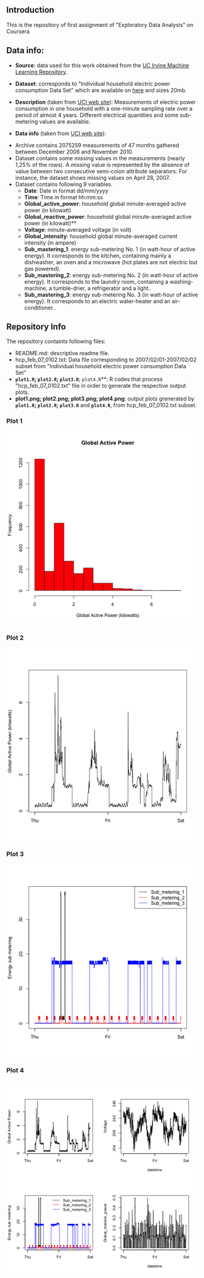 ## Introduction

This is the repository of first assignment of "Exploratory Data Analysis" on Coursera

Data info:
--------------
* **Source**: data used for this work obtained from
the <a href="http://archive.ics.uci.edu/ml/">UC Irvine Machine
Learning Repository</a>. 

* **Dataset**: corresponds to "Individual household electric power consumption Data Set" which are available on
[here](http://archive.ics.uci.edu/ml/machine-learning-databases/00235/household_power_consumption.zip) and sizes 20mb.

* **Description** (taken from [UCI web site](https://archive.ics.uci.edu/ml/datasets/Individual+household+electric+power+consumption)): Measurements of electric power consumption in one household with a one-minute sampling rate over a period of almost 4 years. Different electrical quantities and some sub-metering values are available. 

* **Data info** (taken from [UCI web site](https://archive.ics.uci.edu/ml/datasets/Individual+household+electric+power+consumption)):
 - Archive contains 2075259 measurements of 47 months gathered between December 2006 and November 2010.
 - Dataset contains some missing values in the measurements (nearly 1,25% of the rows). A missing value is represented by the absence of value between two consecutive semi-colon attribute separators. For instance, the dataset shows missing values on April 28, 2007.
 - Dataset contains following 9 variables.
    - **Date**: Date in format dd/mm/yyyy
    - **Time**: Time in format hh:mm:ss
    - **Global_active_power**: household global minute-averaged active power (in kilowatt)
    - **Global_reactive_power**: household global minute-averaged active power (in kilowatt)**
    - **Voltage**: minute-averaged voltage (in volt)
    - **Global_intensity**: household global minute-averaged current intensity (in ampere)
    - **Sub_mastering_1**: energy sub-metering No. 1 (in watt-hour of active energy). It corresponds to the kitchen, containing mainly a dishwasher, an oven and a microwave (hot plates are not electric but gas powered).
    - **Sub_mastering_2**: energy sub-metering No. 2 (in watt-hour of active energy). It corresponds to the laundry room, containing a washing-machine, a tumble-drier, a refrigerator and a light..
    - **Sub_mastering_3**: energy sub-metering No. 3 (in watt-hour of active energy). It corresponds to an electric water-heater and an air-conditioner..


Repository Info
------------------

The repository containts following files:
  - README.md: descriptive readme file.
  - hcp_feb_07_0102.txt: Data file corresponding to 2007/02/01-2007/02/02 subset from "Individual household electric power consumption Data Set"
  - **`plot1.R`; `plot2.R`; `plot3.R`**; `plot4.R`**: R codes that process "hcp_feb_07_0102.txt" file in order to generate the respective output plots.
  - **plot1.png; plot2.png; plot3.png; plot4.png**: output plots grenerated by **`plot1.R`; `plot2.R`; `plot3.R`** and **`plot4.R`**, from hcp_feb_07_0102.txt subset.


### Plot 1


![plot of chunk unnamed-chunk-2](figure/unnamed-chunk-2.png) 


### Plot 2

![plot of chunk unnamed-chunk-3](figure/unnamed-chunk-3.png) 


### Plot 3

![plot of chunk unnamed-chunk-4](figure/unnamed-chunk-4.png) 


### Plot 4

![plot of chunk unnamed-chunk-5](figure/unnamed-chunk-5.png) 

